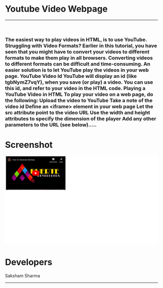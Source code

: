 # Youtube Video Webpage
******************************************************************************************************************************
<br>

<h3>The easiest way to play videos in HTML, is to use YouTube.  Struggling with Video Formats? Earlier in this tutorial, you have seen that you might have to convert your videos to different formats to make them play in all browsers.  Converting videos to different formats can be difficult and time-consuming.  An easier solution is to let YouTube play the videos in your web page.  YouTube Video Id YouTube will display an id (like tgbNymZ7vqY), when you save (or play) a video.  You can use this id, and refer to your video in the HTML code.  Playing a YouTube Video in HTML To play your video on a web page, do the following:  Upload the video to YouTube Take a note of the video id Define an &lt;iframe> element in your web page Let the src attribute point to the video URL Use the width and height attributes to specify the dimension of the player Add any other parameters to the URL (see below).....</h3>

# Screenshot
<img src="Screenshot 2018-10-23 at 5.17.07 PM.png">


# Developers
Saksham Sharma <br>
******************************************************************************************************************************

